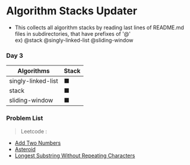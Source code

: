 
# Algorithm Stacks Updater

- This collects all algorithm stacks by reading last lines of README.md files in subdirectories, that have prefixes of '@'  
ex) @stack @singly-linked-list @sliding-window


### Day 3
| Algorithms |      Stack      |
|-----------|------------------|
| singly-linked-list | ■ |
| stack | ■ |
| sliding-window | ■ |


### Problem List
> Leetcode :
  - [Add Two Numbers](https://github.com/greyfolk99/algorithm/tree/main/notes/leetcode/Add%20Two%20Numbers)
  - [Asteroid](https://github.com/greyfolk99/algorithm/tree/main/notes/leetcode/Asteroid)
  - [Longest Substring Without Repeating Characters](https://github.com/greyfolk99/algorithm/tree/main/notes/leetcode/Longest%20Substring%20Without%20Repeating%20Characters)


